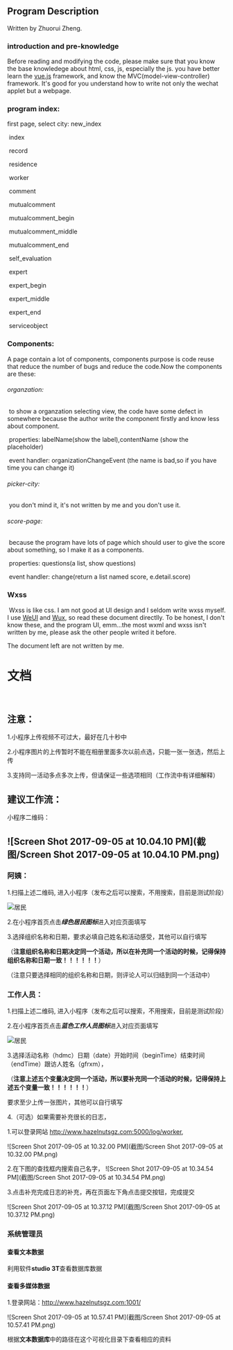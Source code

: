 ## Program Description 

Written by Zhuorui Zheng.

### introduction and pre-knowledge

  Before reading and modifying the code, please make sure that you know the base knowledege about html, css, js, especially the js. you have better learn the [vue.js](https://cn.vuejs.org/) framework, and know the MVC(model-view-controller) framework. It's good for you understand how to write not only the wechat applet but a webpage.

### program index:

first page, select city: new_index

​	index

​		record

​			residence

​			worker

​		comment

​			mutualcomment

​				mutualcomment_begin

​				mutualcomment_middle

​				mutualcomment_end

​			self_evaluation

​			expert

​				expert_begin

​				expert_middle

​				expert_end

​			serviceobject



### Components:

  A page contain a lot of components, components purpose is code reuse that reduce the number of bugs and reduce the code.Now the components are these:

###### organzation:

​	to show a organzation selecting view, the code have some defect in somewhere because the author write the component firstly and know less about component. 

​	properties: labelName(show the label),contentName (show the placeholder)

​	event handler: organizationChangeEvent (the name is bad,so if you have time you can change it)	

###### picker-city:

​	you don't mind it, it's not written by me and you don't use it.

###### score-page:

​	because the program have lots of page which should user to give the score about something, so I make it as a components.

​	properties: questions(a list, show questions)

​	event handler: change(return a list named score,  e.detail.score)

### Wxss

​	Wxss is like css. I am not good at UI design and I seldom write wxss myself. I use [WeUI](https://github.com/Tencent/weui) and [Wux](https://github.com/wux-weapp/wux-weapp/), so read these document directlly. To be honest, I don't know these, and the program UI, emm...the most wxml and wxss isn't written by me, please ask the other people writed it before.



The document left are not written by me.

# 文档

​		

## 注意：

1.小程序上传视频不可过大，最好在几十秒中

2.小程序图片的上传暂时不能在相册里面多次以前点选，只能一张一张选，然后上传

3.支持同一活动多点多次上传，但请保证一些选项相同（工作流中有详细解释）





## 建议工作流： 



小程序二维码：

## ![Screen Shot 2017-09-05 at 10.04.10 PM](截图/Screen Shot 2017-09-05 at 10.04.10 PM.png)

### 阿姨：

1.扫描上述二维码, 进入小程序（发布之后可以搜索，不用搜索，目前是测试阶段）

 ![居民](截图/居民.png)





2.在小程序首页点击***绿色居民图标***进入对应页面填写

3.选择组织名称和日期，要求必填自己姓名和活动感受，其他可以自行填写

（**注意组织名称和日期决定同一个活动，所以在补充同一个活动的时候，记得保持组织名称和日期一致！！！！！！**）

（注意只要选择相同的组织名称和日期，则评论人可以归结到同一个活动中）



### 工作人员：

1.扫描上述二维码, 进入小程序（发布之后可以搜索，不用搜索，目前是测试阶段）

2.在小程序首页点击***蓝色工作人员图标***进入对应页面填写

 ![居民](截图/居民.png)





3.选择活动名称（hdmc）日期（date）开始时间（beginTime）结束时间（endTime）跟访人姓名（gfrxm），

（**注意上述五个变量决定同一个活动，所以要补充同一个活动的时候，记得保持上述五个变量一致！！！！！！**）

要求至少上传一张图片，其他可以自行填写





4.（可选）如果需要补充很长的日志，

1.可以登录网站 http://www.hazelnutsgz.com:5000/log/worker,

 ![Screen Shot 2017-09-05 at 10.32.00 PM](截图/Screen Shot 2017-09-05 at 10.32.00 PM.png)

2.在下图的查找框内搜索自己名字， ![Screen Shot 2017-09-05 at 10.34.54 PM](截图/Screen Shot 2017-09-05 at 10.34.54 PM.png)

3.点击补充完成日志的补充，再在页面左下角点击提交按钮，完成提交

 ![Screen Shot 2017-09-05 at 10.37.12 PM](截图/Screen Shot 2017-09-05 at 10.37.12 PM.png)





### 系统管理员



#### 查看文本数据

利用软件**studio 3T**查看数据库数据



#### 查看多媒体数据

1.登录网站：http://www.hazelnutsgz.com:1001/

![Screen Shot 2017-09-05 at 10.57.41 PM](截图/Screen Shot 2017-09-05 at 10.57.41 PM.png)

根据**文本数据库**中的路径在这个可视化目录下查看相应的资料



